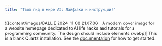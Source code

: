 ```yaml
---
title: "Твой гид в мире AI: Лайфхаки и инструкции!"
---
```


![[content/images/DALL·E 2024-11-08 21.07.06 - A modern cover image for a website homepage dedicated to AI life hacks and tutorials for a programming community. The design should include elements r.webp]]
This is a blank Quartz installation.
See the [documentation](https://quartz.jzhao.xyz) for how to get started.